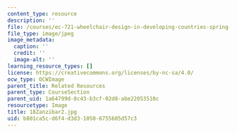 ```yaml
---
content_type: resource
description: ''
file: /courses/ec-721-wheelchair-design-in-developing-countries-spring-2009/b801ca5cd6f4d3d310506755605d57c3_18Zanzibar2.jpg
file_type: image/jpeg
image_metadata:
  caption: ''
  credit: ''
  image-alt: ''
learning_resource_types: []
license: https://creativecommons.org/licenses/by-nc-sa/4.0/
ocw_type: OCWImage
parent_title: Related Resources
parent_type: CourseSection
parent_uid: 1a64799d-8c43-b3cf-02d8-abe22053510c
resourcetype: Image
title: 18Zanzibar2.jpg
uid: b801ca5c-d6f4-d3d3-1050-6755605d57c3
---
```


